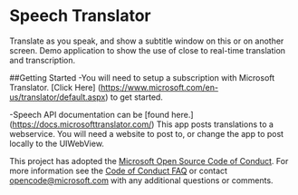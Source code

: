 # Speech Translator
Translate as you speak, and show a subtitle window on this or on another screen.
Demo application to show the use of close to real-time translation and transcription.

##Getting Started
-You will need to setup a subscription with Microsoft Translator. [Click Here] (https://www.microsoft.com/en-us/translator/default.aspx) to get started.

-Speech API documentation can be [found here.] (https://docs.microsofttranslator.com/)
This app posts translations to a webservice. You will need a website to post to, or change the app to post locally to the UIWebView.

This project has adopted the [Microsoft Open Source Code of Conduct](https://opensource.microsoft.com/codeofconduct/).
For more information see the [Code of Conduct FAQ](https://opensource.microsoft.com/codeofconduct/faq/) or contact [opencode@microsoft.com](mailto:opencode@microsoft.com) with any additional questions or comments.